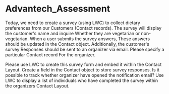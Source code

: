 # Advantech_Assessment

Today, we need to create a survey (using LWC) to collect dietary preferences from our
Customers (Contact records). The survey will display the customer's name and inquire
Whether they are vegetarian or non-vegetarian. When a user submits the survey answers,
These answers should be updated in the Contact object. Additionally, the customer's survey
Responses should be sent to an organizer via email. Please specify a particular Contact record
For the organizer.

Please use LWC to create this survey form and embed it within the Contact Layout.
Create a field in the Contact object to store survey responses.
Is it possible to track whether organizer have opened the notification email?
Use LWC to display a list of individuals who have completed the survey within the organizers
Contact Layout.
